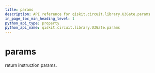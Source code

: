 ```yaml
---
title: params
description: API reference for qiskit.circuit.library.U3Gate.params
in_page_toc_min_heading_level: 1
python_api_type: property
python_api_name: qiskit.circuit.library.U3Gate.params
---
```


# params

return instruction params.

